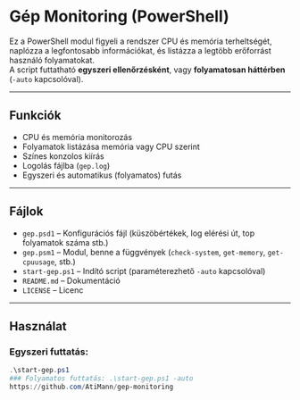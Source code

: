 # Gép Monitoring (PowerShell)

Ez a PowerShell modul figyeli a rendszer CPU és memória terheltségét, naplózza a legfontosabb információkat, és listázza a legtöbb erőforrást használó folyamatokat.  
A script futtatható **egyszeri ellenőrzésként**, vagy **folyamatosan háttérben** (`-auto` kapcsolóval).

---

## Funkciók
- CPU és memória monitorozás
- Folyamatok listázása memória vagy CPU szerint
- Színes konzolos kiírás
- Logolás fájlba (`gep.log`)
- Egyszeri és automatikus (folyamatos) futás

---

## Fájlok
- `gep.psd1` – Konfigurációs fájl (küszöbértékek, log elérési út, top folyamatok száma stb.)
- `gep.psm1` – Modul, benne a függvények (`check-system`, `get-memory`, `get-cpuusage`, stb.)
- `start-gep.ps1` – Indító script (paraméterezhető `-auto` kapcsolóval)
- `README.md` – Dokumentáció
- `LICENSE` – Licenc

---

## Használat

### Egyszeri futtatás:
```powershell
.\start-gep.ps1
### Folyamatos futtatás: .\start-gep.ps1 -auto
https://github.com/AtiMann/gep-monitoring
